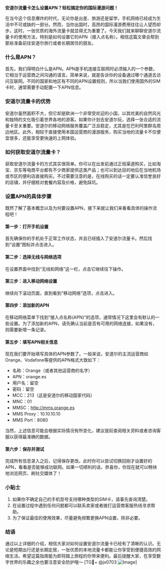 **安道尔流量卡怎么设置APN？轻松搞定你的国际漫游问题！**

在当今这个信息爆炸的时代，无论你是出差、旅游还是留学，手机网络已经成为生活中不可或缺的一部分。然而，当你出国时，高昂的国际漫游费用往往让人望而却步。这时，一张优质的海外流量卡就显得尤为重要了。今天我们就来聊聊安道尔流量卡的使用方法，特别是如何设置它的APN（接入点名称）。相信这篇文章会帮到那些准备前往安道尔旅行或者长期居住的朋友。

### 什么是APN？
首先，我们得明白什么是APN。APN是手机连接互联网时必须输入的一个参数，它相当于运营商之间沟通的语言。简单来说，就是告诉你的设备通过哪个通道去访问互联网。不同的国家和地区有不同的APN设置规则，所以当我们使用国外的SIM卡时，通常需要手动配置一下APN信息。

### 安道尔流量卡的优势
安道尔虽然面积不大，但它却是欧洲一个非常受欢迎的小国，以其优美的自然风光和独特的文化吸引着世界各地的游客。如果你计划去安道尔玩，选择一张合适的流量卡至关重要。安道尔的移动网络服务覆盖广泛且稳定，尤其是在巴利阿里群岛周边地区。此外，相较于直接使用本国运营商的漫游服务，购买当地的流量卡不仅便宜很多，还能享受更快速的上网体验。

### 如何获取安道尔流量卡？
获取安道尔流量卡的方式其实很简单。你可以在出发前通过正规渠道购买，比如淘宝、京东等电商平台都有不少商家提供这类产品；也可以到达目的地后在当地机场或市区的便利店直接购买。不过需要注意的是，在线购买的话一定要认准信誉良好的店铺，并仔细核对套餐内容及价格，避免踩坑。

### 设置APN的具体步骤
既然了解了基本概念以及为何要设置APN，接下来就让我们来看看具体的操作流程吧！

#### 第一步：打开手机设置
首先确保你的手机处于正常工作状态，并且已经插入了安道尔流量卡。然后找到“设置”图标并点击进入。

#### 第二步：选择无线与网络选项
在设置界面中找到“无线和网络”这一栏，点击它继续往下操作。

#### 第三步：进入移动网络设置
继续向下滚动页面，直到看到“移动网络”选项，点击进入。

#### 第四步：添加新的APN
在移动网络菜单下找到“接入点名称(APN)”的选项，通常情况下这里会有默认的一些设置。为了添加新的APN，请先确认当前是否有可用的网络连接，如果没有，则需要新增一条记录。

#### 第五步：填写APN相关信息
现在我们要开始填写具体的APN参数了。一般来说，安道尔的主流运营商如Orange、Vodafone等提供的APN格式大致如下：
- 名称：Orange（或者其他运营商的名字）
- APN：orange.es
- 用户名：留空
- 密码：留空
- MCC：213（这是安道尔的移动国家代码）
- MNC：01
- MMSC：http://mms.orange.es
- MMS Proxy：10.10.10.10
- MMS Port：8080

当然，上述信息可能会根据实际情况有所变化，建议提前查阅相关资料或者咨询客服以获得最准确的数据。

#### 第六步：保存并测试
完成所有信息录入之后，记得保存更改。此时你可以尝试切换回刚才设置好的APN，看看是否能够成功联网。如果一切顺利的话，恭喜你，你现在就可以畅快地浏览网页、刷社交媒体了！

### 小贴士
1. 如果你不确定自己的手机型号支持哪种类型的SIM卡，请事先查询清楚。
2. 在设置过程中遇到任何问题都可以联系卖家或者拨打运营商客服热线寻求帮助。
3. 为了保证最佳的使用效果，尽量避免频繁更换APN设置，除非必要。

### 结语
通过以上详细的介绍，相信大家对如何设置安道尔流量卡已经有了清晰的认识。无论是短期出行还是长期定居，一张优质的本地流量卡都能让你享受到便捷高效的网络生活。希望这篇指南能为即将踏上旅程的你带来便利。最后提醒大家，在享受数字世界的乐趣之余也要注意安全防护哦～ [TG💪+ @jx0703 ![Image](https://github.com/user-attachments/assets/dbca1d08-cadb-493c-b0ec-ad6f7a83f270)]